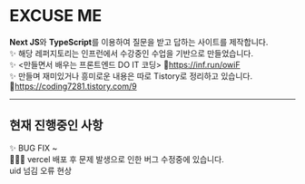 # EXCUSE ME
**Next JS**와 **TypeScript**를 이용하여 질문을 받고 답하는 사이트를 제작합니다.
<br/>
✨ 해당 레퍼지토리는 인프런에서 수강중인 수업을 기반으로 만들었습니다. <br/>
✨ <만들면서 배우는 프론트엔드 DO IT 코딩>  🙋<https://inf.run/owiF> <br/>
✨ 만들며 재미있거나 흥미로운 내용은 따로 Tistory로 정리하고 있습니다. <br/>
🙋<https://coding7281.tistory.com/9>

***

## 현재 진행중인 사항
✨ BUG FIX ~ <br/>
👩🏻‍💻 vercel 배포 후 문제 발생으로 인한 버그 수정중에 있습니다. <br/>
uid 넘김 오류 현상
